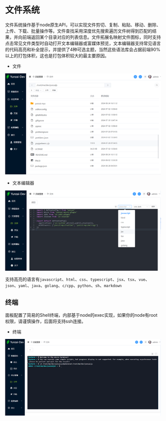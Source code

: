 # 文件系统

文件系统操作基于node原生API，可以实现文件剪切、复制、粘贴、移动、删除、上传、下载、批量操作等。文件查找采用深度优先搜索遍历文件树得到匹配的结果，并向前端返回某个目录对应的列表信息。文件拓展名映射文件图标，同时支持点击常见文件类型时自动打开文本编辑器或富媒体预览，文本编辑器支持常见语言的代码高亮和补全提示，并提供了4种可选主题，当然这些语法库会占据前端90%以上的打包体积，这也是打包体积较大的最主要原因。

- 文件

![files](/docs/images/files/3.png)

- 文本编辑器
  
![files](/docs/images/files/2.png)

支持高亮的语言有```javascript```、```html```、```css```、```typescript```、```jsx```、```tsx```、```vue```、```json```、```yaml```、```java```、```golang```、```c/cpp```、```python```、```sh```、```markdown```

## 终端

面板配置了简易的Shell终端，内部基于node的exec实现，如果你的node有root权限，请谨慎操作，后面将支持ssh连接。

- 终端

![files](/docs/images/files/1.png)